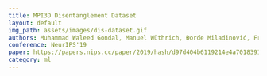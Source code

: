 ```yaml
---
title: MPI3D Disentanglement Dataset
layout: default
img_path: assets/images/dis-dataset.gif
authors: Muhammad Waleed Gondal, Manuel Wüthrich, Đorđe Miladinović, Francesco Locatello, Martin Breidt, Valentin Volchkov, Joel Akpo, Olivier Bachem, Bernhard Schölkopf, Stefan Bauer
conference: NeurIPS'19
paper: https://papers.nips.cc/paper/2019/hash/d97d404b6119214e4a7018391195240a-Abstract.html
category: ml
---
```

